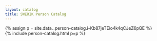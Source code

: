 ```yaml
---
layout: catalog
title: SWERIK Person Catalog
---
```

{% assign p = site.data._person-catalog.i-Kb87jeTEio4k4qCJeZ6pQE %}
{% include person-catalog.html p=p %}

